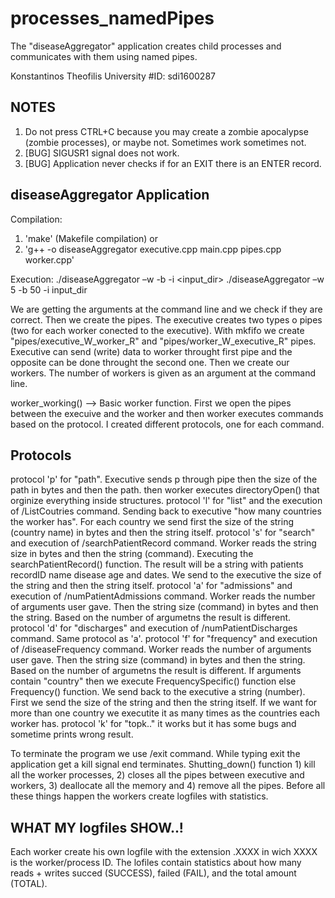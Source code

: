# processes_namedPipes
The "diseaseAggregator" application creates child processes and communicates with them using named pipes.

Konstantinos Theofilis
University #ID: sdi1600287

NOTES
-----
1) Do not press CTRL+C because you may create a zombie apocalypse (zombie processes), or maybe not. Sometimes work sometimes not.
2) [BUG] SIGUSR1 signal does not work.
3) [BUG] Application never checks if for an EXIT there is an ENTER record.



diseaseAggregator Application
-----------------------------
Compilation:
1) 'make' (Makefile compilation) or 
2) 'g++ -o diseaseAggregator executive.cpp main.cpp pipes.cpp worker.cpp'

Execution:
./diseaseAggregator –w <numWorkers> -b <bufferSize> -i <input_dir> 
./diseaseAggregator –w 5 -b 50 -i input_dir 

We are getting the arguments at the command line and we check if they are correct. Then we create the pipes.
The executive creates two types o pipes (two for each worker conected to the executive). With mkfifo we create
"pipes/executive_W_worker_R" and "pipes/worker_W_executive_R" pipes. Executive can send (write) data to worker
throught first pipe and the opposite can be done throught the second one.
Then we create our workers. The number of workers is given as an argument at the command line. 

worker_working() --> Basic worker function. First we open the pipes between the execuive and the worker and then 
worker executes commands based on the protocol. I created different protocols, one for each command. 

Protocols
---------

protocol 'p' for "path". Executive sends p through pipe then the size of the path in bytes and then the path. 
            then worker executes directoryOpen() that orginize everything inside structures.
protocol 'l' for "list" and the execution of /ListCoutries command. Sending back to executive "how many countries 
        the worker has". For each country we send first the size of the string (country name) in bytes and then
        the string itself. 
protocol 's' for "search" and execution of /searchPatientRecord command. Worker reads the string size in bytes and
        then the string (command). Executing the searchPatientRecord() function. The result will be a string with 
        patients recordID name disease age and dates. We send to the executive the size of the string and then the 
        string itself.
protocol 'a' for "admissions" and execution of /numPatientAdmissions command. Worker reads the number of arguments 
        user gave. Then the string size (command) in bytes and then the string. Based on the number of argumetns the 
        result is different.
protocol 'd' for "discharges" and execution of /numPatientDischarges command. Same protocol as 'a'.
protocol 'f' for "frequency" and execution of /diseaseFrequency command.  Worker reads the number of arguments 
        user gave. Then the string size (command) in bytes and then the string. Based on the number of argumetns the 
        result is different. If arguments contain "country" then we execute FrequencySpecific() function else Frequency()
        function. We send back to the executive a string (number). First we send the size of the string and then the 
        string itself. If we want for more than one country we executite it as many times as the countries each worker 
        has. 
protocol 'k' for "topk.." it works but it has some bugs and sometime prints wrong result.

To terminate the program we use /exit command. While typing exit the application get a kill signal end terminates.
Shutting_down() function 1) kill all the worker processes, 2) closes all the pipes between executive and workers,
3) deallocate all the memory and 4) remove all the pipes. Before all these things happen the workers create logfiles 
with statistics. 

WHAT MY logfiles SHOW..!
------------------------
Each worker create his own logfile with the extension .XXXX in wich XXXX is the worker/process ID. The lofiles contain 
statistics about how many reads + writes succed (SUCCESS), failed (FAIL), and the total amount (TOTAL).
